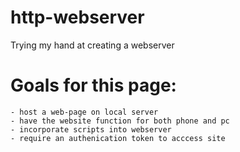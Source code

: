 # http-webserver
Trying my hand at creating a webserver

# Goals for this page:
    - host a web-page on local server 
    - have the website function for both phone and pc
    - incorporate scripts into webserver
    - require an authenication token to acccess site